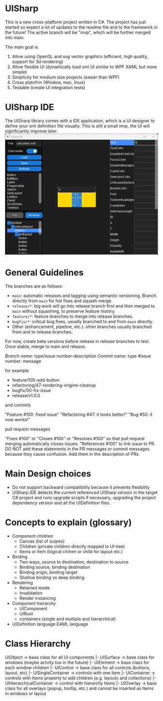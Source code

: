# UISharp
This is a new cross-platform project written in C#.
The project has just started so expect a lot of updates to the readme file and to the framework in the future!
The active branch will be "mvp", which will be further merged into main.

The main goal is
1. Allow using OpenGL and svg vector graphics (efficient, high quality, support for 3d rendering)
2. Allow flexible UI (dynamically load xml UI similar to WPF XAML but more simple)
3. Simplicity for medium size projects (easier than WPF)
4. Cross platofrm (Window, mac, linux)
5. Testable (create UI integration tests)

# UISharp IDE
The UISharp library comes with a IDE application, which is a UI designer to define your xml definition file visually.
This is still a small mvp, the UI will significantly improve later.
![UISharp IDE](doc/Demo.png)

# General Guidelines
The branches are as follows:
- `main`: automatic releases and tagging using semantic versioning. Branch directly from `main` for hot fixes and squash merge.
- `release/*`: big work will go into release branch first and then merged to `main` without squashing, to preserve feature history.
- `feature/*`: feature branches to merge into release branches.
- `bugfix/*`: critical bug fixes, usually branched to and from `main` directly.
- Other (enhancement, pipeline, etc.): other branches usually branched from and to release branches.

For now, create beta versions before release in release branches to test. Once stable, merge to main and release.

*Branch name*: type/issue number-description
*Commit name*: type #issue number: message

for example
- feature/100-add-button
- refactoring/47-rendering-engine-cleanup
- bugfix/50-fix-issue
- release/v1.0.0

and commits

"Feature #100: fixed issue"
"Refactoring #47: it looks better!"
"Bug #50: it now works!"

pull request messages

"Fixes #100" or "Closes #100" or "Resolves #100" so that pull request merging automatically closes issues.
"References #100" to link issue to PR.
DO NOT add these statements in the PR messages or commit messages because they cause confusion. Add them in the description of PRs.

# Main Design choices
- Do not support backward compatibility because it prevents flexibility
- UISharp.IDE detects the current referenced UISharp version in the target C# project and runs upgrade scripts if necessary, upgrading the project dependency version and all the UIDefinition files.

# Concepts to explain (glossary)
- Component children
  - Canvas (list of suqres)
  - Children (private children directly mapped to UI tree)
  - Items or Item (logical chilren or child for layout etc.)
- Binding
  - Two ways, source to destination, destination to source
  - Binding source, binding destination
  - Binding origin, binding target
  - Shallow binding vs deep binding
- Rendering
  - Retained mode
  - Invalidation
  - Render instancing
- Component hierarchy
  - UIComponent
  - UIRoot
  - containers (single and multiple and hierarchical)
- UIDefinition language EAML language

# Class Hierarchy
UIObject -> base class for all UI components
|- UISurface -> base class for windows (maybe actvity too in the future)
|- UIElement -> base class for each window children
   |- UIControl -> base class for all controls (buttons, layout, etc)
     |- UISingleContainer -> controls with one Item
     |- UIContainer -> controls with Items property to add children (e.g. layouts and collections)
     |- UIHierarchicalContainer -> control with hierarchy Items
   |- UIOverlay -> base class for all overlays (popup, tooltip, etc.) and cannot be inserted as Items in windows or layout